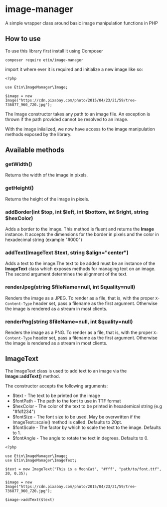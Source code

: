 # image-manager
A simple wrapper class around basic image manipulation functions in PHP

## How to use
To use this library first install it using Composer
 ```
 composer require etin/image-manager
 ```
 
 import it where ever it is required and initialize a new image like so:
 
 ```
 <?php
 
 use Etin\ImageManager\Image;
 
 $image = new Image("https://cdn.pixabay.com/photo/2015/04/23/21/59/tree-736877_960_720.jpg");
 ```
The Image constructor takes any path to an image file. An exception is thrown if the path provided cannot be resolved to an image.

With the image iniialized, we now have access to the image manipulation methods exposed by the library.

## Available methods
### getWidth()
Returns the width of the image in pixels.

### getHeight()
Returns the height of the image in pixels.

### addBorder(int $top, int $left, int $bottom, int $right, string $hexColor)
Adds a border to the image. This method is fluent and returns the **Image** instance.
It accepts the dimensions for the border in pixels and the color in hexadecimal string (example "#000")

### addText(ImageText $text, string $align="center")
Adds a text to the image.The text to be added must be an instance of the **ImageText** class which exposes methods for managing text on an image. The second argument determines the alignment of the text.

### renderJpeg(string $fileName=null, int $quality=null)
Renders the image as a JPEG. To render as a file, that is, with the proper ```X-Content-Type``` header set, pass a filename as the first argument. Otherwise the image is rendered as a stream in most clients.

### renderPng(string $fileName=null, int $quality=null)
Renders the image as a PNG. To render as a file, that is, with the proper ```X-Content-Type``` header set, pass a filename as the first argument. Otherwise the image is rendered as a stream in most clients.

## ImageText
The ImageText class is used to add text to an image via the **Image::addText()** method.

The constructor accepts the following arguments:

- $text - The text to be printed on the image
- $fontPath - The path to the font to use in TTF format
- $hexColor - The color of the text to be printed in hexademical string (e.g "#fd1234")
- $fontSize - The font size to be used. May be overwritten if the ImageText::scale() method is called. Defaults to 20pt.
- $fontScale - The factor by which to scale the text to the image. Defaults to 1. 
- $fontAngle - The angle to rotate the text in degrees. Defaults to 0.

```
<?php

use Etin\ImageManager\Image;
use Etin\ImageManager\ImageText;

$text = new ImageText("This is a MoonCat", "#fff", "path/to/font.ttf", 20, 0.35);

$image = new Image("https://cdn.pixabay.com/photo/2015/04/23/21/59/tree-736877_960_720.jpg");

$image->addText($text)
```
